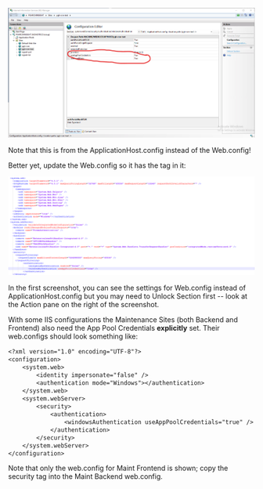 ![image.png](/.attachments/image-5587dd74-9496-4571-bb64-1f5f99a68ee2.png)

Note that this is from the ApplicationHost.config instead of the Web.config!

Better yet, update the Web.config so it has the <windowsAuthentication useAppPoolCredentials="true" /> tag in it:

![image.png](/.attachments/image-28b1f48d-83b1-4277-8731-9f3a96e0ae61.png)

In the first screenshot, you can see the settings for Web.config instead of ApplicationHost.config but you may need to Unlock Section first -- look at the Action pane on the right of the screenshot.

With some IIS configurations the Maintenance Sites (both Backend and Frontend) also need the App Pool Credentials **explicitly** set. Their web.configs should look something like:


```
<?xml version="1.0" encoding="UTF-8"?>
<configuration>
    <system.web>
		<identity impersonate="false" />
		<authentication mode="Windows"></authentication>
    </system.web>
    <system.webServer>
        <security>
            <authentication>
                <windowsAuthentication useAppPoolCredentials="true" />
            </authentication>
        </security>
    </system.webServer>
</configuration>
```

Note that only the web.config for Maint Frontend is shown; copy the security tag into the Maint Backend web.config.